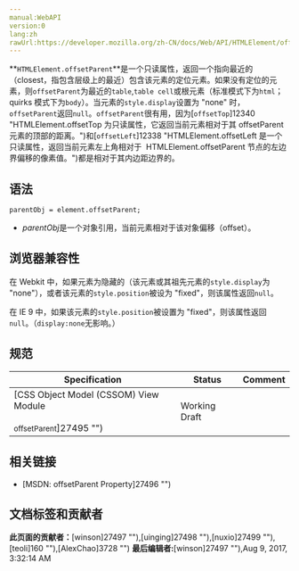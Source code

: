 ```yaml
---
manual:WebAPI
version:0
lang:zh
rawUrl:https://developer.mozilla.org/zh-CN/docs/Web/API/HTMLElement/offsetParent
---
```







**`HTMLElement.offsetParent`**是一个只读属性，返回一个指向最近的（closest，指包含层级上的最近）包含该元素的定位元素。如果没有定位的元素，则`offsetParent`为最近的`table`,`table cell`或根元素（标准模式下为`html`；quirks 模式下为`body`）。当元素的`style.display`设置为 &quot;none&quot; 时，`offsetParent`返回`null`。`offsetParent`很有用，因为[`offsetTop`]12340 "HTMLElement.offsetTop 为只读属性，它返回当前元素相对于其 offsetParent 元素的顶部的距离。")和[`offsetLeft`]12338 "HTMLElement.offsetLeft 是一个只读属性，返回当前元素左上角相对于  HTMLElement.offsetParent 节点的左边界偏移的像素值。")都是相对于其内边距边界的。


## 语法<a name="Syntax"></a>

```
parentObj = element.offsetParent;

```

* <var>parentObj</var>是一个对象引用，当前元素相对于该对象偏移（offset）。

## 浏览器兼容性<a name="Compatibility"></a>


在 Webkit 中，如果元素为隐藏的（该元素或其祖先元素的`style.display`为 &quot;none&quot;），或者该元素的`style.position`被设为 &quot;fixed&quot;，则该属性返回`null`。



在 IE 9 中，如果该元素的`style.position`被设置为 &quot;fixed&quot;，则该属性返回`null`。（`display:none`无影响。）


## 规范<a name="Specification"></a>

Specification | Status | Comment 
 ---  |  ---  |  ---  | 
[CSS Object Model (CSSOM) View Module<br></br><small>offsetParent</small>]27495 "") | Working Draft |  


## 相关链接<a name="See_also"></a>

* [MSDN: offsetParent Property]27496 "")



## 文档标签和贡献者
**此页面的贡献者：**[winson]27497 ""),[uinging]27498 ""),[nuxio]27499 ""),[teoli]160 ""),[AlexChao]3728 "")
**最后编辑者:**[winson]27497 ""),<time>Aug 9, 2017, 3:32:14 AM</time>


